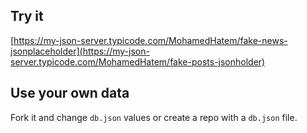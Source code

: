## Try it

[https://my-json-server.typicode.com/MohamedHatem/fake-news-jsonplaceholder](https://my-json-server.typicode.com/MohamedHatem/fake-posts-jsonholder)

## Use your own data

Fork it and change `db.json` values or create a repo with a `db.json` file.

